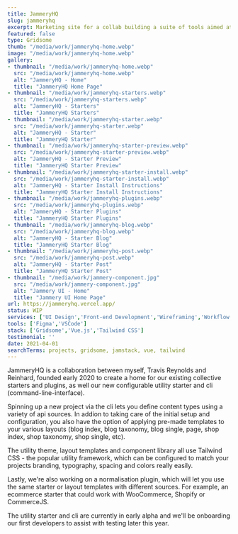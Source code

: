 ```yaml
---
title: JammeryHQ
slug: jammeryhq
excerpt: Marketing site for a collab building a suite of tools aimed at the Jamstack.
featured: false
type: Gridsome
thumb: "/media/work/jammeryhq-home.webp"
image: "/media/work/jammeryhq-home.webp"
gallery:
- thumbnail: "/media/work/jammeryhq-home.webp"
  src: "/media/work/jammeryhq-home.webp"
  alt: "JammeryHQ - Home"
  title: "JammeryHQ Home Page"
- thumbnail: "/media/work/jammeryhq-starters.webp"
  src: "/media/work/jammeryhq-starters.webp"
  alt: "JammeryHQ - Starters"
  title: "JammeryHQ Starters"
- thumbnail: "/media/work/jammeryhq-starter.webp"
  src: "/media/work/jammeryhq-starter.webp"
  alt: "JammeryHQ - Starter"
  title: "JammeryHQ Starter"
- thumbnail: "/media/work/jammeryhq-starter-preview.webp"
  src: "/media/work/jammeryhq-starter-preview.webp"
  alt: "JammeryHQ - Starter Preview"
  title: "JammeryHQ Starter Preview"
- thumbnail: "/media/work/jammeryhq-starter-install.webp"
  src: "/media/work/jammeryhq-starter-install.webp"
  alt: "JammeryHQ - Starter Install Instructions"
  title: "JammeryHQ Starter Install Instructions"
- thumbnail: "/media/work/jammeryhq-plugins.webp"
  src: "/media/work/jammeryhq-plugins.webp"
  alt: "JammeryHQ - Starter Plugins"
  title: "JammeryHQ Starter Plugins"
- thumbnail: "/media/work/jammeryhq-blog.webp"
  src: "/media/work/jammeryhq-blog.webp"
  alt: "JammeryHQ - Starter Blog"
  title: "JammeryHQ Starter Blog"
- thumbnail: "/media/work/jammeryhq-post.webp"
  src: "/media/work/jammeryhq-post.webp"
  alt: "JammeryHQ - Starter Post"
  title: "JammeryHQ Starter Post"
- thumbnail: "/media/work/jammery-component.jpg"
  src: "/media/work/jammery-component.jpg"
  alt: "Jammery UI - Home"
  title: "Jammery UI Home Page"
url: https://jammeryhq.vercel.app/
status: WIP
services: ['UI Design','Front-end Development','Wireframing','Workflow Optimisation']
tools: ['Figma','VSCode']
stack: ['Gridsome','Vue.js','Tailwind CSS']
testimonial: ''
date: 2021-04-01
searchTerms: projects, gridsome, jamstack, vue, tailwind
---
```

JammeryHQ is a collaboration between myself, Travis Reynolds and Reinhard, founded early 2020 to create a home for our existing collective starters and plugins, as well our new configurable utility starter and cli (command-line-interface). 

Spinning up a new project via the cli lets you define content types using a variety of api sources. In addion to taking care of the initial setup and configuration, you also have the option of applying pre-made templates to your various layouts (blog index, blog taxonomy, blog single, page, shop index, shop taxonomy, shop single, etc).

The utility theme, layout templates and component library all use Tailwind CSS - the popular utility framework, which can be configured to match your projects branding, typography, spacing and colors really easily.

Lastly, we're also working on a normalisation plugin, which will let you use the same starter or layout templates with different sources. For example, an ecommerce starter that could work with WooCommerce, Shopify or CommerceJS. 

The utility starter and cli are currently in early alpha and we'll be onboarding our first developers to assist with testing later this year.